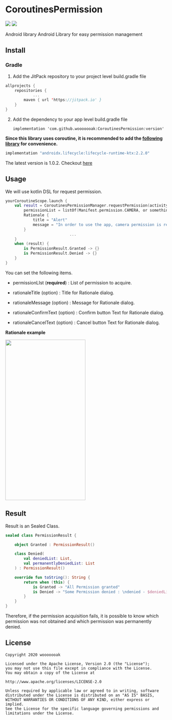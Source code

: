 # CoroutinesPermission
<p>
<img src="https://img.shields.io/badge/version-1.0.2-blue"/>
<img src="https://img.shields.io/badge/license-Apache License--2-red"/>
</p>

Android library Android Library for easy permission management

## Install

### Gradle

1.  Add the JitPack repository to your project level build.gradle file

```kotlin
allprojects {
    repositories {
            ...
        maven { url 'https://jitpack.io' }
    }
}
```

2.  Add the dependency to your app level build.gradle file

    ```
    implementation 'com.github.wooooooak:CoroutinesPermission:version'
    ```

**Since this library uses coroutine, it is recommended to add the [following library](<[https://developer.android.com/topic/libraries/architecture/coroutines](https://developer.android.com/topic/libraries/architecture/coroutines)>) for convenience.**

```groovy
implementation "androidx.lifecycle:lifecycle-runtime-ktx:2.2.0"
```

The latest version is 1.0.2. Checkout [here](https://github.com/wooooooak/DynamicTree/CoroutinesPermission)

## Usage

We will use kotlin DSL for request permission.

```kotlin
yourCoroutineScope.launch {
    val result = CoroutinesPermissionManager.requestPermission(activity) {
        permissionList = listOf(Manifest.permission.CAMERA, or something..)
        Rationale {
            title = "Alert"
            message = "In order to use the app, camera permission is required."
        }
                            ...
    }
    when (result) {
        is PermissionResult.Granted -> {}
        is PermissionResult.Denied -> {}
    }
}
```

You can set the following items.

- permissionLIst (**required**) : List of permission to acquire.

- rationaleTitle (option) : Title for Rationale dialog.

- rationaleMessage (option) : Message for Rationale dialog.

- rationaleConfirmText (option) : Confirm button Text for Rationale dialog.

- rationaleCancelText (option) : Cancel button Text for Rationale dialog.

**Rationale example**

<img src="https://user-images.githubusercontent.com/18481078/82140539-36b4df00-986a-11ea-8a66-ed5aafcfdb4f.png" width="250" height="500">

## Result

Result is an Sealed Class.

```kotlin
sealed class PermissionResult {

    object Granted : PermissionResult()

    class Denied(
        val deniedList: List,
        val permanentlyDeniedList: List
    ) : PermissionResult()

    override fun toString(): String {
        return when (this) {
            is Granted -> "All Permission granted"
            is Denied -> "Some Permission denied : \ndenied - $deniedList, \npermanentlyDeniedList-$permanentlyDeniedList"
        }
    }
}
```

Therefore, if the permission acquisition fails, it is possible to know which permission was not obtained and which permission was permanently denied.

## License

```
Copyright 2020 wooooooak

Licensed under the Apache License, Version 2.0 (the "License");
you may not use this file except in compliance with the License.
You may obtain a copy of the License at

http://www.apache.org/licenses/LICENSE-2.0

Unless required by applicable law or agreed to in writing, software
distributed under the License is distributed on an "AS IS" BASIS,
WITHOUT WARRANTIES OR CONDITIONS OF ANY KIND, either express or implied.
See the License for the specific language governing permissions and
limitations under the License.
```
